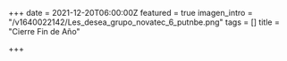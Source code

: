 +++
date = 2021-12-20T06:00:00Z
featured = true
imagen_intro = "/v1640022142/Les_desea_grupo_novatec_6_putnbe.png"
tags = []
title = "Cierre Fin de Año"

+++
